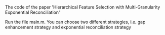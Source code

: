 The code of the paper 'Hierarchical Feature Selection with Multi-Granularity Exponential Reconciliation'

Run the file main.m. You can choose two different strategies, i.e. gap enhancement strategy and exponential reconciliation strategy
